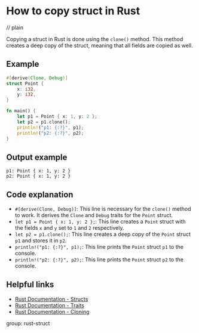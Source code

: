 # How to copy struct in Rust
// plain

Copying a struct in Rust is done using the `clone()` method. This method creates a deep copy of the struct, meaning that all fields are copied as well.

## Example

```rust
#[derive(Clone, Debug)]
struct Point {
    x: i32,
    y: i32,
}

fn main() {
    let p1 = Point { x: 1, y: 2 };
    let p2 = p1.clone();
    println!("p1: {:?}", p1);
    println!("p2: {:?}", p2);
}
```

## Output example

```
p1: Point { x: 1, y: 2 }
p2: Point { x: 1, y: 2 }
```

## Code explanation

- `#[derive(Clone, Debug)]`: This line is necessary for the `clone()` method to work. It derives the `Clone` and `Debug` traits for the `Point` struct.
- `let p1 = Point { x: 1, y: 2 };`: This line creates a `Point` struct with the fields `x` and `y` set to `1` and `2` respectively.
- `let p2 = p1.clone();`: This line creates a deep copy of the `Point` struct `p1` and stores it in `p2`.
- `println!("p1: {:?}", p1);`: This line prints the `Point` struct `p1` to the console.
- `println!("p2: {:?}", p2);`: This line prints the `Point` struct `p2` to the console.

## Helpful links
- [Rust Documentation - Structs](https://doc.rust-lang.org/book/ch05-01-defining-structs.html)
- [Rust Documentation - Traits](https://doc.rust-lang.org/book/ch10-02-traits.html)
- [Rust Documentation - Cloning](https://doc.rust-lang.org/std/clone/trait.Clone.html)

group: rust-struct